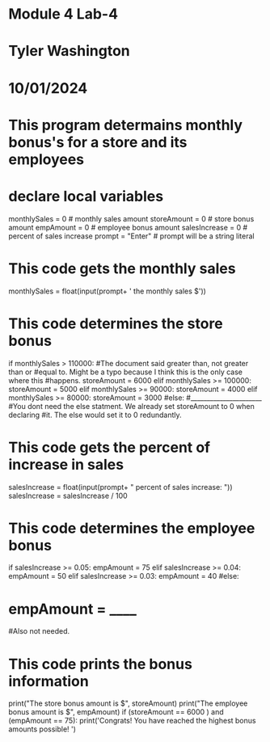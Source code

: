 # Module 4 Lab-4
# Tyler Washington
# 10/01/2024
# This program determains monthly bonus's for a store and its employees

# declare local variables
monthlySales = 0  # monthly sales amount
storeAmount = 0  # store bonus amount
empAmount = 0  # employee bonus amount
salesIncrease = 0  # percent of sales increase
prompt = "Enter" # prompt will be a string literal

    

# This code gets the monthly sales

monthlySales = float(input(prompt+ ' the monthly sales $'))

# This code determines the store bonus

if monthlySales > 110000: #The document said greater than, not greater than or
    #equal to. Might be a typo because I think this is the only case where this
    #happens.
	storeAmount = 6000
elif monthlySales >= 100000:
	storeAmount = 5000
elif monthlySales >= 90000:
	storeAmount = 4000
elif monthlySales >= 80000:
	storeAmount = 3000
#else:
	#______________________
#You dont need the else statment. We already set storeAmount to 0 when declaring
#it. The else would set it to 0 redundantly. 


# This code gets the percent of increase in sales
salesIncrease = float(input(prompt+ " percent of sales increase: "))
salesIncrease = salesIncrease / 100


# This code determines the employee bonus
if salesIncrease >= 0.05:
	empAmount = 75
elif salesIncrease >= 0.04:
	empAmount = 50
elif salesIncrease >= 0.03:
	empAmount = 40
#else:
#	empAmount = ____
#Also not needed. 
# This code prints the bonus information
print("The store bonus amount is $", storeAmount)
print("The employee bonus amount is $", empAmount)
if (storeAmount == 6000 ) and (empAmount == 75):
	print('Congrats! You have reached the highest bonus amounts possible! ')
